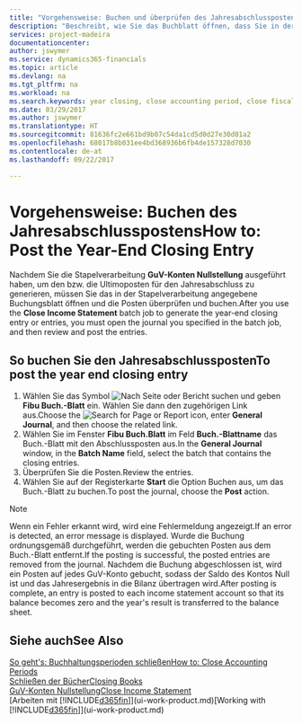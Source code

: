 ```yaml
---
title: "Vorgehensweise: Buchen und überprüfen des Jahresabschlusspostens | Microsoft Docs"
description: "Beschreibt, wie Sie das Buchblatt öffnen, dass Sie in der Stapelverarbeitung \"GuV-Konten Nullstellung\" definier haben und dann den Jahresabschlusseintrag überprüfen und buchen."
services: project-madeira
documentationcenter: 
author: jswymer
ms.service: dynamics365-financials
ms.topic: article
ms.devlang: na
ms.tgt_pltfrm: na
ms.workload: na
ms.search.keywords: year closing, close accounting period, close fiscal year, bank account detailed trial balance
ms.date: 03/29/2017
ms.author: jswymer
ms.translationtype: HT
ms.sourcegitcommit: 81636fc2e661bd9b07c54da1cd5d0d27e30d01a2
ms.openlocfilehash: 68017b8b031ee4bd368936b6fb4de157328d7030
ms.contentlocale: de-at
ms.lasthandoff: 09/22/2017

---
```

# <a name="how-to-post-the-year-end-closing-entry"></a><span data-ttu-id="015c8-103">Vorgehensweise: Buchen des Jahresabschlusspostens</span><span class="sxs-lookup"><span data-stu-id="015c8-103">How to: Post the Year-End Closing Entry</span></span>
<span data-ttu-id="015c8-104">Nachdem Sie die Stapelverarbeitung **GuV-Konten Nullstellung** ausgeführt haben, um den bzw. die Ultimoposten für den Jahresabschluss zu generieren, müssen Sie das in der Stapelverarbeitung angegebene Buchungsblatt öffnen und die Posten überprüfen und buchen.</span><span class="sxs-lookup"><span data-stu-id="015c8-104">After you use the **Close Income Statement** batch job to generate the year-end closing entry or entries, you must open the journal you specified in the batch job, and then review and post the entries.</span></span>

## <a name="to-post-the-year-end-closing-entry"></a><span data-ttu-id="015c8-105">So buchen Sie den Jahresabschlussposten</span><span class="sxs-lookup"><span data-stu-id="015c8-105">To post the year end closing entry</span></span>
1. <span data-ttu-id="015c8-106">Wählen Sie das Symbol ![Nach Seite oder Bericht suchen](media/ui-search/search_small.png "Nach Seite ober Bericht suchen") und geben **Fibu Buch.-Blatt** ein. Wählen Sie dann den zugehörigen Link aus.</span><span class="sxs-lookup"><span data-stu-id="015c8-106">Choose the ![Search for Page or Report](media/ui-search/search_small.png "Search for Page or Report icon") icon, enter **General Journal**, and then choose the related link.</span></span>
2. <span data-ttu-id="015c8-107">Wählen Sie im Fenster **Fibu Buch.Blatt** im Feld **Buch.-Blattname** das Buch.-Blatt mit den Abschlussposten aus.</span><span class="sxs-lookup"><span data-stu-id="015c8-107">In the **General Journal** window, in the **Batch Name** field, select the batch that contains the closing entries.</span></span>
3. <span data-ttu-id="015c8-108">Überprüfen Sie die Posten.</span><span class="sxs-lookup"><span data-stu-id="015c8-108">Review the entries.</span></span>
4. <span data-ttu-id="015c8-109">Wählen Sie auf der Registerkarte **Start** die Option Buchen aus, um das Buch.-Blatt zu buchen.</span><span class="sxs-lookup"><span data-stu-id="015c8-109">To post the journal, choose the **Post** action.</span></span>

> [!NOTE]  
>   <span data-ttu-id="015c8-110">Wenn ein Fehler erkannt wird, wird eine Fehlermeldung angezeigt.</span><span class="sxs-lookup"><span data-stu-id="015c8-110">If an error is detected, an error message is displayed.</span></span> <span data-ttu-id="015c8-111">Wurde die Buchung ordnungsgemäß durchgeführt, werden die gebuchten Posten aus dem Buch.-Blatt entfernt.</span><span class="sxs-lookup"><span data-stu-id="015c8-111">If the posting is successful, the posted entries are removed from the journal.</span></span> <span data-ttu-id="015c8-112">Nachdem die Buchung abgeschlossen ist, wird ein Posten auf jedes GuV-Konto gebucht, sodass der Saldo des Kontos Null ist und das Jahresergebnis in die Bilanz übertragen wird.</span><span class="sxs-lookup"><span data-stu-id="015c8-112">After posting is complete, an entry is posted to each income statement account so that its balance becomes zero and the year's result is transferred to the balance sheet.</span></span>

## <a name="see-also"></a><span data-ttu-id="015c8-113">Siehe auch</span><span class="sxs-lookup"><span data-stu-id="015c8-113">See Also</span></span>
[<span data-ttu-id="015c8-114">So geht's: Buchhaltungsperioden schließen</span><span class="sxs-lookup"><span data-stu-id="015c8-114">How to: Close Accounting Periods</span></span>](year-close-account-periods.md)  
[<span data-ttu-id="015c8-115">Schließen der Bücher</span><span class="sxs-lookup"><span data-stu-id="015c8-115">Closing Books</span></span>](year-close-books.md)  
[<span data-ttu-id="015c8-116">GuV-Konten Nullstellung</span><span class="sxs-lookup"><span data-stu-id="015c8-116">Close Income Statement</span></span>](year-close-income-statement.md)  
<span data-ttu-id="015c8-117">[Arbeiten mit [!INCLUDE[d365fin](includes/d365fin_md.md)]](ui-work-product.md)</span><span class="sxs-lookup"><span data-stu-id="015c8-117">[Working with [!INCLUDE[d365fin](includes/d365fin_md.md)]](ui-work-product.md)</span></span>

